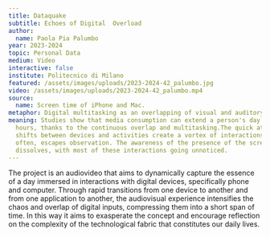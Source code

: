 ```yaml
---
title: Dataquake
subtitle: Echoes of Digital  Overload
author:
  name: Paola Pia Palumbo
year: 2023-2024
topic: Personal Data
medium: Video
interactive: false
institute: Politecnico di Milano
featured: /assets/images/uploads/2023-2024-42_palumbo.jpg
video: /assets/images/uploads/2023-2024-42_palumbo.mp4
source:
  name: Screen time of iPhone and Mac.
metaphor: Digital multitasking as an overlapping of visual and auditory stimuli.
meaning: Studies show that media consumption can extend a person's day beyond 24
  hours, thanks to the continuous overlap and multitasking.The quick attention
  shifts between devices and activities create a vortex of interactions, that,
  often, escapes observation. The awareness of the presence of the screen
  dissolves, with most of these interactions going unnoticed.
---
```

The project is an audiovideo that aims to dynamically capture the essence of a day
immersed in interactions with digital devices, specifically phone and computer. Through rapid transitions from one device to another and from one application to another, the audiovisual experience intensifies the chaos and overlap of digital inputs, compressing them into a short span of time. In this way it aims to exasperate the concept and encourage reflection on the complexity of the technological fabric that constitutes our daily lives.